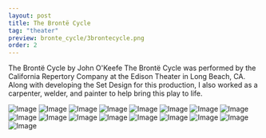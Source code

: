 ```yaml
---
layout: post
title: The Brontë Cycle
tag: "theater"
preview: bronte_cycle/3brontecycle.png
order: 2
---
```

The Brontë Cycle
by John O'Keefe
The Brontë Cycle was performed by the California Repertory Company at the Edison Theater in Long Beach, CA. Along with developing the Set Design for this production, I also worked as a carpenter, welder, and painter to help bring this play to life.

![Image](1brontecycle.png)
![Image](2brontecycle.png)
![Image](3brontecycle.png)
![Image](4brontecycle.png)
![Image](5brontecycle.png)
![Image](6brontecycle.png)
![Image](7brontecycle.png)
![Image](8brontecycle.png)
![Image](9brontecycle.png)
![Image](10brontecycle.png)
![Image](11brontecycle.png)
![Image](12brontecycle.png)
![Image](13brontecycle.png)
![Image](14brontecycle.png)
![Image](15brontecycle.png)
![Image](16brontecycle.png)
![Image](17brontecycle.png)
